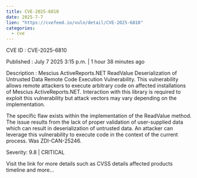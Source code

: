 ```yaml
--- 
title: CVE-2025-6810
date: 2025-7-7
lien: "https://cvefeed.io/vuln/detail/CVE-2025-6810"
categories:
  - cve
---
```


CVE ID : CVE-2025-6810

Published :  July 7
2025
3:15 p.m. | 1 hour
38 minutes ago

Description : Mescius ActiveReports.NET ReadValue Deserialization of Untrusted Data Remote Code Execution Vulnerability. This vulnerability allows remote attackers to execute arbitrary code on affected installations of Mescius ActiveReports.NET. Interaction with this library is required to exploit this vulnerability but attack vectors may vary depending on the implementation.

The specific flaw exists within the implementation of the ReadValue method. The issue results from the lack of proper validation of user-supplied data
which can result in deserialization of untrusted data. An attacker can leverage this vulnerability to execute code in the context of the current process. Was ZDI-CAN-25246.

Severity: 9.8 | CRITICAL

Visit the link for more details
such as CVSS details
affected products
timeline
and more...
